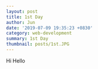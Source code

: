 ```yaml
---
layout: post
title: 1st Day
author: Jun
date: '2019-07-09 19:35:23 +0830'
category: web-development
summary: 1st Day
thumbnail: posts/1st.JPG
---
```


Hi Hello
